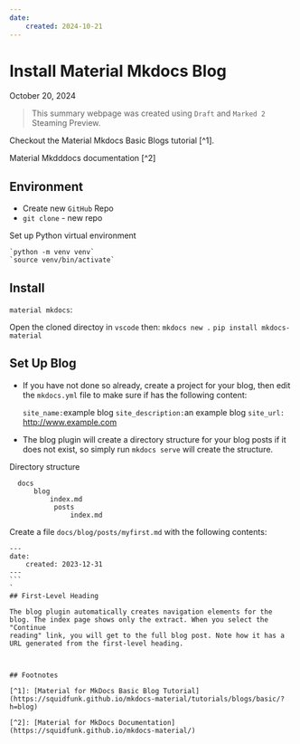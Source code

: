```yaml
---
date:
    created: 2024-10-21
---
```


# Install Material Mkdocs Blog

October 20, 2024

> This summary webpage was created using `Draft` and `Marked 2` Steaming Preview.

Checkout the Material Mkdocs Basic Blogs tutorial [^1].

Material Mkdddocs  documentation [^2]


## Environment 

- Create new `GitHub` Repo
- `git clone` - new repo

Set up Python virtual environment

    `python -m venv venv`
    `source venv/bin/activate`

## Install 

``material mkdocs``:

Open the cloned directoy in `vscode` then:
    `mkdocs new .`
    `pip install mkdocs-material`

## Set Up Blog

- If you have not done so already, create a project for your blog, then edit the `mkdocs.yml` file to make sure if has the following content:


    `site_name:`example blog
    `site_description:`an example blog
    `site_url:` http://www.example.com


- The blog plugin will create a directory structure for your blog posts if it does not exist, so simply run `mkdocs serve` will create the structure.

Directory structure

````
  docs
      blog
          index.md
           posts
               index.md
````

Create a file `docs/blog/posts/myfirst.md` with the following contents:
    
````
---
date:
    created: 2023-12-31
---
```
`
## First-Level Heading

The blog plugin automatically creates navigation elements for the blog. The index page shows only the extract. When you select the "Continue
reading" link, you will get to the full blog post. Note how it has a URL generated from the first-level heading.



## Footnotes

[^1]: [Material for MkDocs Basic Blog Tutorial](https://squidfunk.github.io/mkdocs-material/tutorials/blogs/basic/?h=blog)

[^2]: [Material for MkDocs Documentation](https://squidfunk.github.io/mkdocs-material/)

